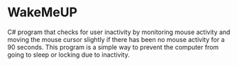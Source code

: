 # WakeMeUP

C# program that checks for user inactivity by monitoring mouse activity and moving the mouse cursor slightly if there has been no mouse activity for a 90 seconds. 
This program is a simple way to prevent the computer from going to sleep or locking due to inactivity.

